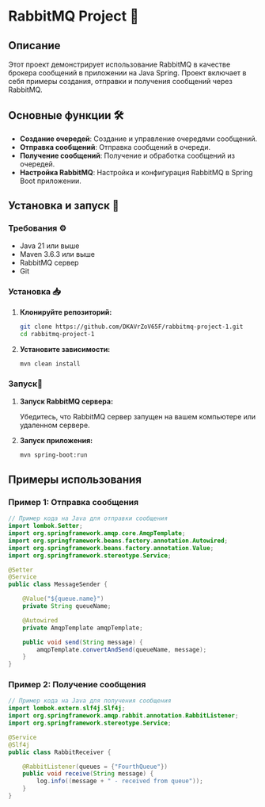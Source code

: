 # RabbitMQ Project 🐇

## Описание

Этот проект демонстрирует использование RabbitMQ в качестве брокера сообщений в приложении на Java Spring. Проект включает в себя примеры создания, отправки и получения сообщений через RabbitMQ.

## Основные функции 🛠️

- **Создание очередей**: Создание и управление очередями сообщений.
- **Отправка сообщений**: Отправка сообщений в очереди.
- **Получение сообщений**: Получение и обработка сообщений из очередей.
- **Настройка RabbitMQ**: Настройка и конфигурация RabbitMQ в Spring Boot приложении.

## Установка и запуск 🚀

### Требования ⚙️

- Java 21 или выше
- Maven 3.6.3 или выше
- RabbitMQ сервер
- Git

### Установка 📥

1. **Клонируйте репозиторий:**

    ```sh
    git clone https://github.com/DKAVrZoV65F/rabbitmq-project-1.git
    cd rabbitmq-project-1
    ```

2. **Установите зависимости:**

    ```sh
    mvn clean install
    ```

### Запуск🚀

1. **Запуск RabbitMQ сервера:**

    Убедитесь, что RabbitMQ сервер запущен на вашем компьютере или удаленном сервере.

2. **Запуск приложения:**

    ```sh
    mvn spring-boot:run
    ```

## Примеры использования

### Пример 1: Отправка сообщения

```java
// Пример кода на Java для отправки сообщения
import lombok.Setter;
import org.springframework.amqp.core.AmqpTemplate;
import org.springframework.beans.factory.annotation.Autowired;
import org.springframework.beans.factory.annotation.Value;
import org.springframework.stereotype.Service;

@Setter
@Service
public class MessageSender {

    @Value("${queue.name}")
    private String queueName;

    @Autowired
    private AmqpTemplate amqpTemplate;

    public void send(String message) {
        amqpTemplate.convertAndSend(queueName, message);
    }
}
```

### Пример 2: Получение сообщения

```java
// Пример кода на Java для получения сообщения
import lombok.extern.slf4j.Slf4j;
import org.springframework.amqp.rabbit.annotation.RabbitListener;
import org.springframework.stereotype.Service;

@Service
@Slf4j
public class RabbitReceiver {

    @RabbitListener(queues = {"FourthQueue"})
    public void receive(String message) {
        log.info((message + " - received from queue"));
    }
}
```
